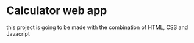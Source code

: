 # Calculator web app

this project is going to be made with the combination of HTML, CSS and Javacript
